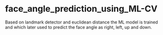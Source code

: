 # face_angle_prediction_using_ML-CV
Based on landmark detector and euclidean distance the ML model is trained and which later used to predict the face angle as right, left, up and down.  
